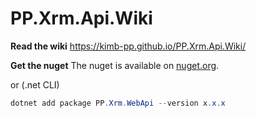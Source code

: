 # PP.Xrm.Api.Wiki
**Read the wiki**
https://kimb-pp.github.io/PP.Xrm.Api.Wiki/

**Get the nuget**
The nuget is available on [nuget.org](https://www.nuget.org/packages/PP.Xrm.WebApi/).

or (.net CLI)
```powershell
dotnet add package PP.Xrm.WebApi --version x.x.x
```
